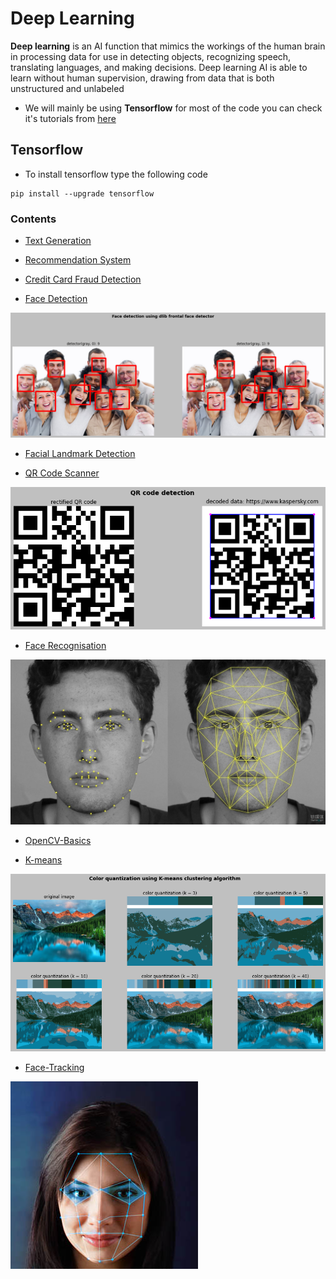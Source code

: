# Deep Learning
**Deep learning** is an AI function that mimics the workings of the human brain in processing data for use in detecting objects, recognizing speech, translating languages, and making decisions. Deep learning AI is able to learn without human supervision, drawing from data that is both unstructured and unlabeled


* We will mainly be using **Tensorflow** for most of the code you can check it's tutorials from [here](https://www.tensorflow.org/tutorials)


## Tensorflow

* To install tensorflow type the following code

```
pip install --upgrade tensorflow
```

### Contents


* [Text Generation](https://github.com/Pavankunchala/Deep-Learning/tree/master/Text-Generation)

* [Recommendation System](https://github.com/Pavankunchala/Deep-Learning/tree/master/Recommendation%20System)

* [Credit Card Fraud Detection](https://github.com/Pavankunchala/Deep-Learning/tree/master/Credit%20Card%20Fraud%20Detection)

* [Face Detection](https://github.com/Pavankunchala/Deep-Learning/tree/master/Face%20Detection%20All%20Models)

 ![Face-Detection-img](https://github.com/Pavankunchala/Deep-Learning/blob/master/Face-Detection-All%20Models/Face_detection_dlib/dlib_soln.png)
 
* [Facial Landmark Detection](https://github.com/Pavankunchala/Deep-Learning/tree/master/Facial_landmarks)

* [QR Code Scanner](https://github.com/Pavankunchala/Deep-Learning/tree/master/QR_Code_Detection)

![QR-code-img](https://github.com/Pavankunchala/Deep-Learning/blob/master/QR_Code_Detection/qr_solution.png)

* [Face Recognisation](https://github.com/Pavankunchala/Deep-Learning/tree/master/Face-Recognisation)

![Face-Recog-img](https://github.com/Pavankunchala/Deep-Learning/blob/master/Face-Recognisation/img.jpg)

* [OpenCV-Basics](https://github.com/Pavankunchala/Deep-Learning/tree/master/Open-CV_Basics)

* [K-means](https://github.com/Pavankunchala/Deep-Learning/tree/master/K-means)

![color_quantization_k](https://github.com/Pavankunchala/Deep-Learning/blob/master/K-means/solution_color_quantization.png)

* [Face-Tracking](https://github.com/Pavankunchala/Deep-Learning/tree/master/Face-Tracking)

![face-tracking](https://github.com/Pavankunchala/Deep-Learning/blob/master/Face-Tracking/FaceTracking.jpg)










